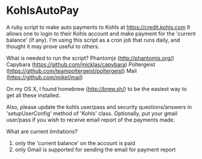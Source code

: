 # KohlsAutoPay
A ruby script to make auto payments to Kohls at https://credit.kohls.com
It allows one to login to their Kohls account and make payment for the
'current balance' (if any). I'm using this script as a cron job
that runs daily, and thought it may prove useful to others.

What is needed to run the script?
Phantomjs (http://phantomjs.org/)
Capybara (https://github.com/jnicklas/capybara)
Poltergeist (https://github.com/teampoltergeist/poltergeist)
Mail (https://github.com/mikel/mail)

On my OS X, I found homebrew (http://brew.sh/) to be the easiest way
to get all these installed.

Also, please update the kohls user/pass and security questions/answers
in 'setupUserConfig' method of 'Kohls' class. Optionally, put your 
gmail user/pass if you wish to receive email report of the payments made.

What are current limitations?
1. only the 'current balance' on the account is paid
2. only Gmail is supported for sending the email for payment report
